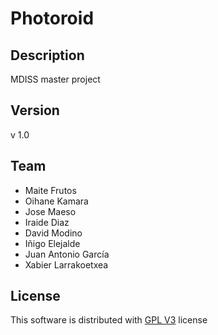 Photoroid
=========

Description
-----------

MDISS master project 

Version
-------
v 1.0

Team
----

* Maite Frutos
* Oihane Kamara
* Jose Maeso
* Iraide Diaz
* David Modino
* Iñigo Elejalde
* Juan Antonio García
* Xabier Larrakoetxea


License
-------

This software is distributed with [GPL V3](http://www.gnu.org/licenses/gpl-3.0.html) license

